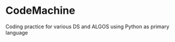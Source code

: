 # CodeMachine
 Coding practice for various DS and ALGOS using Python as primary language

 <!-- ## various topics covered from Aditya verma are:
   - Stack
   - Recursion
   - Binary Search
   - Dynamic Programming
   - Heap
   - Two Pointers

## Topics covered from Striver:
   - Graph -->